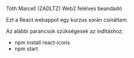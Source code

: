 Tóth Marcell (ZADLTZ) Web2 felélves beandadó

Ezt a React webappot egy kurzus során csináltam.

Az alábbi parancsok szükségesek az indításhoz:

- npm install react-icons
- npm start
